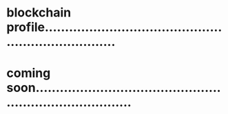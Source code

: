 # blockchain profile.......................................................................
# coming soon.............................................................................
